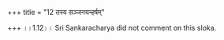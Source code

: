 +++
title = "12 तस्य सञ्जनयन्हर्षम्"

+++
।।1.12।। Sri Sankaracharya did not comment on this sloka.  
  
